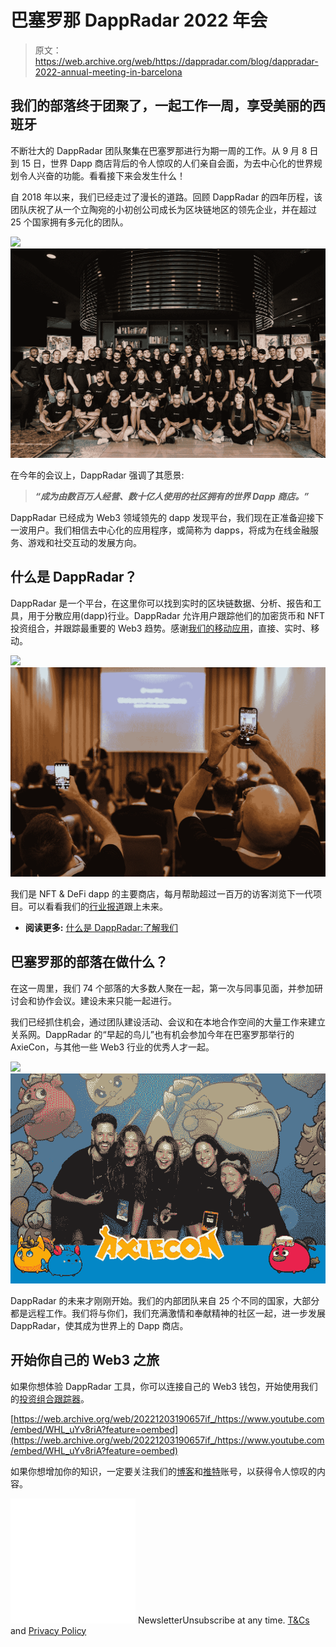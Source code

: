 # 巴塞罗那 DappRadar 2022 年会

> 原文：<https://web.archive.org/web/https://dappradar.com/blog/dappradar-2022-annual-meeting-in-barcelona>

## 我们的部落终于团聚了，一起工作一周，享受美丽的西班牙

不断壮大的 DappRadar 团队聚集在巴塞罗那进行为期一周的工作。从 9 月 8 日到 15 日，世界 Dapp 商店背后的令人惊叹的人们亲自会面，为去中心化的世界规划令人兴奋的功能。看看接下来会发生什么！

自 2018 年以来，我们已经走过了漫长的道路。回顾 DappRadar 的四年历程，该团队庆祝了从一个立陶宛的小初创公司成长为区块链地区的领先企业，并在超过 25 个国家拥有多元化的团队。

![](img/b29fad23b03ba2f3e3b574fd2c1a7120.png)![Annual Meeting 2022 DappRadar in Barcelona](img/2a0d89a3bd7196e4bfcb6a97064e37b8.png)

在今年的会议上，DappRadar 强调了其愿景:

> ***“成为由数百万人经营、数十亿人使用的社区拥有的世界 Dapp 商店。”***

DappRadar 已经成为 Web3 领域领先的 dapp 发现平台，我们现在正准备迎接下一波用户。我们相信去中心化的应用程序，或简称为 dapps，将成为在线金融服务、游戏和社交互动的发展方向。

## 什么是 DappRadar？

DappRadar 是一个平台，在这里你可以找到实时的区块链数据、分析、报告和工具，用于分散应用(dapp)行业。DappRadar 允许用户跟踪他们的加密货币和 NFT 投资组合，并跟踪最重要的 Web3 趋势。感谢[我们的移动应用](https://web.archive.org/web/20221203190657/https://dappradar.com/blog/dappradar-mobile-app-download-android-ios/)，直接、实时、移动。

![](img/b29fad23b03ba2f3e3b574fd2c1a7120.png)![DappRadar meetings in Barcelona](img/e92c04027e7448d527e65890ce980c70.png)

我们是 NFT & DeFi dapp 的主要商店，每月帮助超过一百万的访客浏览下一代项目。可以看看我们的[行业报道](https://web.archive.org/web/20221203190657/https://dappradar.com/reports)跟上未来。

*   **阅读更多:** [什么是 DappRadar:了解我们](https://web.archive.org/web/20221203190657/https://dappradar.com/blog/what-is-dappradar)

## 巴塞罗那的部落在做什么？

在这一周里，我们 74 个部落的大多数人聚在一起，第一次与同事见面，并参加研讨会和协作会议。建设未来只能一起进行。

我们已经抓住机会，通过团队建设活动、会议和在本地合作空间的大量工作来建立关系网。DappRadar 的“早起的鸟儿”也有机会参加今年在巴塞罗那举行的 AxieCon，与其他一些 Web3 行业的优秀人才一起。

![](img/1fa9adbf16e3686852f8dd11439e98c2.png)![The DappRadar team attended AxieCon in Barcelona](img/8a687aeab37d534baef35bf14caf072f.png)

DappRadar 的未来才刚刚开始。我们的内部团队来自 25 个不同的国家，大部分都是远程工作。我们将与你们，我们充满激情和奉献精神的社区一起，进一步发展 DappRadar，使其成为世界上的 Dapp 商店。

## 开始你自己的 Web3 之旅

如果你想体验 DappRadar 工具，你可以连接自己的 Web3 钱包，开始使用我们的[投资组合跟踪器](https://web.archive.org/web/20221203190657/https://dappradar.com/hub/wallet/)。

[https://web.archive.org/web/20221203190657if_/https://www.youtube.com/embed/WHL_uYv8riA?feature=oembed](https://web.archive.org/web/20221203190657if_/https://www.youtube.com/embed/WHL_uYv8riA?feature=oembed)

如果你想增加你的知识，一定要关注我们的[博客](https://web.archive.org/web/20221203190657/https://dappradar.com/blog/)和[推特](https://web.archive.org/web/20221203190657/https://twitter.com/DappRadar)账号，以获得令人惊叹的内容。

![](img/6d5a4a2d609c56e1a5771717e54ba759.png) NewsletterUnsubscribe at any time. [T&Cs](https://web.archive.org/web/20221203190657/https://dappradar.com/terms) and [Privacy Policy](https://web.archive.org/web/20221203190657/https://dappradar.com/privacy-policy)